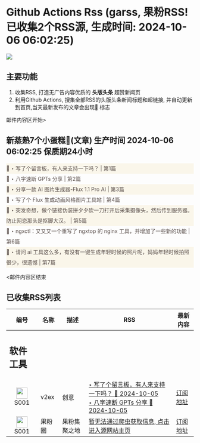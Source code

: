 # Github Actions Rss (garss, 果粉RSS! 已收集2个RSS源, 生成时间: 2024-10-06 06:02:25)

![](https://cdn.jsdelivr.net/gh/xinkeji/garss/_media/ga-rss.png)



## 主要功能
1. 收集RSS, 打造无广告内容优质的 **头版头条** 超赞新闻页
2. 利用Github Actions, 搜集全部RSS的头版头条新闻标题和超链接, 并自动更新到首页,当天最新发布的文章会出现🌈 标志

邮件内容区开始>
<h2>新蒸熟7个小蛋糕🍰(文章) 生产时间 2024-10-06 06:02:25 保质期24小时</h2>

<div style='line-height:3;background-color:#FAF6EA;' ><a href='https://www.v2ex.com/t/1077773#reply8' style="line-height:2;text-decoration:none;display:block;color:#584D49;">🌈 ‣ 写了个留言板，有人来支持一下吗？ | 第1篇</a></div><div style='line-height:3;' ><a href='https://www.v2ex.com/t/1077826#reply1' style="line-height:2;text-decoration:none;display:block;color:#584D49;">🌈 ‣ 八字速断 GPTs 分享 | 第2篇</a></div><div style='line-height:3;background-color:#FAF6EA;' ><a href='https://www.v2ex.com/t/1077814#reply1' style="line-height:2;text-decoration:none;display:block;color:#584D49;">🌈 ‣ 分享一款 AI 图片生成器-Flux 1.1 Pro AI | 第3篇</a></div><div style='line-height:3;' ><a href='https://www.v2ex.com/t/1077781#reply0' style="line-height:2;text-decoration:none;display:block;color:#584D49;">🌈 ‣ 写了个 Flux 生成动画风格图片工具站 | 第4篇</a></div><div style='line-height:3;background-color:#FAF6EA;' ><a href='https://www.v2ex.com/t/1077754#reply14' style="line-height:2;text-decoration:none;display:block;color:#584D49;">🌈 ‣ 突发奇想，做个链接伪装拼夕夕砍一刀打开后采集摄像头，然后传到服务器。防止网恋那头是抠脚大汉。 | 第5篇</a></div><div style='line-height:3;' ><a href='https://www.v2ex.com/t/1077768#reply1' style="line-height:2;text-decoration:none;display:block;color:#584D49;">🌈 ‣ ngxctl：又又又一个重写了 ngxtop 的 nginx 工具，并增加了一些新的功能 | 第6篇</a></div><div style='line-height:3;background-color:#FAF6EA;' ><a href='https://www.v2ex.com/t/1077727#reply9' style="line-height:2;text-decoration:none;display:block;color:#584D49;">🌈 ‣ 请问 ai 工具这么多，有没有一键生成年轻时候的照片呢，妈妈年轻时候拍照很少，很遗憾 | 第7篇</a></div>

<邮件内容区结束

## 已收集RSS列表

| 编号 | 名称 | 描述 | RSS | 最新内容 |
| --- | --- | --- | --- | --- |
| <h2 id="软件工具">软件工具</h2> |  |   |  |  |
| <div id="S001" style="text-align: center;"><img src="https://cdn.jsdelivr.net/gh/zhaoolee/garss/_media/favicon/S001.png" width="30px" style="width:30px;height: auto;"/><br><span>S001</span></div> | v2ex | 创意 | [‣ 写了个留言板，有人来支持一下吗？ 🌈 2024-10-05](https://www.v2ex.com/t/1077773#reply8)<br/>[‣ 八字速断 GPTs 分享 🌈 2024-10-05](https://www.v2ex.com/t/1077826#reply1) | [订阅地址](https://www.v2ex.com/feed/tab/creative.xml) |
| <div id="S001" style="text-align: center;"><img src="https://cdn.jsdelivr.net/gh/zhaoolee/garss/_media/favicon/S001.png" width="30px" style="width:30px;height: auto;"/><br><span>S001</span></div> | 果粉圈 | 果粉集聚之地 | [暂无法通过爬虫获取信息, 点击进入源网站主页](https://g0f.cn) | [订阅地址](https://g0f.cn/rss.xml) |



